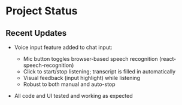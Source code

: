# Project Status

## Recent Updates

- Voice input feature added to chat input:
  - Mic button toggles browser-based speech recognition (react-speech-recognition)
  - Click to start/stop listening; transcript is filled in automatically
  - Visual feedback (input highlight) while listening
  - Robust to both manual and auto-stop

- All code and UI tested and working as expected 